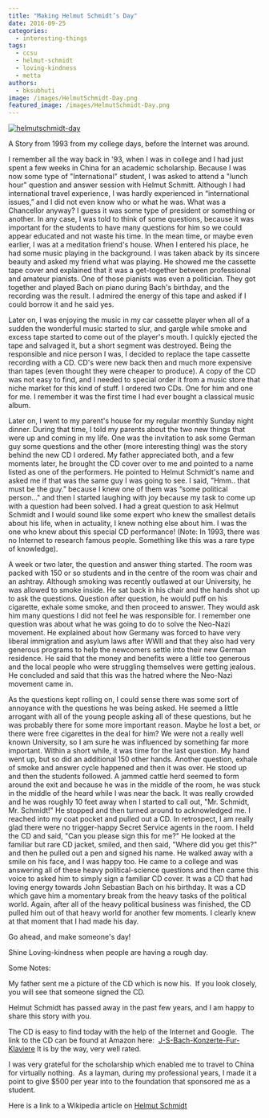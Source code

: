 ```yaml
---
title: "Making Helmut Schmidt’s Day"
date: 2016-09-25
categories: 
  - interesting-things
tags: 
  - ccsu
  - helmut-schmidt
  - loving-kindness
  - metta
authors: 
  - bksubhuti
image: /images/HelmutSchmidt-Day.png
featured_image: /images/HelmutSchmidt-Day.png
---
```


[![helmutschmidt-day](/images/HelmutSchmidt-Day.png)](/images/2016/09/HelmutSchmidt-Day.png)

A Story from 1993 from my college days, before the Internet was around.

I remember all the way back in '93, when I was in college and I had just spent a few weeks in China for an academic scholarship. Because I was now some type of "International" student, I was asked to attend a "lunch hour" question and answer session with Helmut Schmitt. Although I had international travel experience, I was hardly experienced in “international issues,” and I did not even know who or what he was. What was a Chancellor anyway? I guess it was some type of president or something or another. In any case, I was told to think of some questions, because it was important for the students to have many questions for him so we could appear educated and not waste his time. In the mean time, or maybe even earlier, I was at a meditation friend's house. When I entered his place, he had some music playing in the background. I was taken aback by its sincere beauty and asked my friend what was playing. He showed me the cassette tape cover and explained that it was a get-together between professional and amateur pianists. One of those pianists was even a politician. They got together and played Bach on piano during Bach's birthday, and the recording was the result. I admired the energy of this tape and asked if I could borrow it and he said yes.

Later on, I was enjoying the music in my car cassette player when all of a sudden the wonderful music started to slur, and gargle while smoke and excess tape started to come out of the player's mouth. I quickly ejected the tape and salvaged it, but a short segment was destroyed. Being the responsible and nice person I was, I decided to replace the tape cassette recording with a CD. CD's were new back then and much more expensive than tapes (even thought they were cheaper to produce). A copy of the CD was not easy to find, and I needed to special order it from a music store that niche market for this kind of stuff. I ordered two CDs. One for him and one for me. I remember it was the first time I had ever bought a classical music album.

Later on, I went to my parent's house for my regular monthly Sunday night dinner. During that time, I told my parents about the two new things that were up and coming in my life. One was the invitation to ask some German guy some questions and the other (more interesting thing) was the story behind the new CD I ordered. My father appreciated both, and a few moments later, he brought the CD cover over to me and pointed to a name listed as one of the performers. He pointed to Helmut Schmidt's name and asked me if that was the same guy I was going to see. I said, "Hmm.. that must be the guy.” because I knew one of them was “some political person..." and then I started laughing with joy because my task to come up with a question had been solved. I had a great question to ask Helmut Schmidt and I would sound like some expert who knew the smallest details about his life, when in actuality, I knew nothing else about him. I was the one who knew about this special CD performance! (Note: In 1993, there was no Internet to research famous people. Something like this was a rare type of knowledge).

A week or two later, the question and answer thing started. The room was packed with 150 or so students and in the centre of the room was chair and an ashtray. Although smoking was recently outlawed at our University, he was allowed to smoke inside. He sat back in his chair and the hands shot up to ask the questions. Question after question, he would puff on his cigarette, exhale some smoke, and then proceed to answer. They would ask him many questions I did not feel he was responsible for. I remember one question was about what he was going to do to solve the Neo-Nazi movement. He explained about how Germany was forced to have very liberal immigration and asylum laws after WWII and that they also had very generous programs to help the newcomers settle into their new German residence. He said that the money and benefits were a little too generous and the local people who were struggling themselves were getting jealous. He concluded and said that this was the hatred where the Neo-Nazi movement came in.

As the questions kept rolling on, I could sense there was some sort of annoyance with the questions he was being asked. He seemed a little arrogant with all of the young people asking all of these questions, but he was probably there for some more important reason. Maybe he lost a bet, or there were free cigarettes in the deal for him? We were not a really well known University, so I am sure he was influenced by something far more important. Within a short while, it was time for the last question. My hand went up, but so did an additional 150 other hands. Another question, exhale of smoke and answer cycle happened and then it was over. He stood up and then the students followed. A jammed cattle herd seemed to form around the exit and because he was in the middle of the room, he was stuck in the middle of the heard while I was near the back. It was really crowded and he was roughly 10 feet away when I started to call out, "Mr. Schmidt, Mr. Schmidt!" He stopped and then turned around to acknowledged me. I reached into my coat pocket and pulled out a CD. In retrospect, I am really glad there were no trigger-happy Secret Service agents in the room. I held the CD and said, "Can you please sign this for me?" He looked at the familiar but rare CD jacket, smiled, and then said, "Where did you get this?" and then he pulled out a pen and signed his name. He walked away with a smile on his face, and I was happy too. He came to a college and was answering all of these heavy political-science questions and then came this voice to asked him to simply sign a familiar CD cover. It was a CD that had loving energy towards John Sebastian Bach on his birthday. It was a CD which gave him a momentary break from the heavy tasks of the political world. Again, after all of the heavy political business was finished, the CD pulled him out of that heavy world for another few moments. I clearly knew at that moment that I had made his day.

Go ahead, and make someone's day!

Shine Loving-kindness when people are having a rough day.

Some Notes:

My father sent me a picture of the CD which is now his.  If you look closely, you will see that someone signed the CD.

Helmut Schmidt has passed away in the past few years, and I am happy to share this story with you.

The CD is easy to find today with the help of the Internet and Google.  The link to the CD can be found at Amazon here:  [J-S-Bach-Konzerte-Fur-Klaviere](https://www.amazon.com/J-S-Bach-Konzerte-Fur-Klaviere/dp/B000001G6T) It is by the way, very well rated.

I was very grateful for the scholarship which enabled me to travel to China for virtually nothing.  As a layman, during my professional years, I made it a point to give $500 per year into to the foundation that sponsored me as a student.

Here is a link to a Wikipedia article on [Helmut Schmidt](http://en.wikipedia.org/wiki/Helmut_Schmidt)